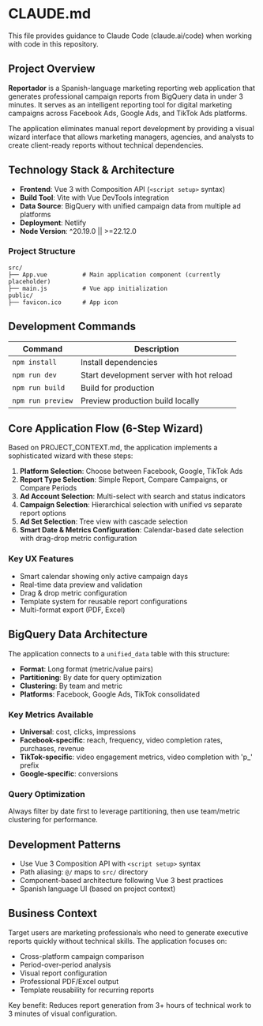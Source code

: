 # CLAUDE.md

This file provides guidance to Claude Code (claude.ai/code) when working with code in this repository.

## Project Overview

**Reportador** is a Spanish-language marketing reporting web application that generates professional campaign reports from BigQuery data in under 3 minutes. It serves as an intelligent reporting tool for digital marketing campaigns across Facebook Ads, Google Ads, and TikTok Ads platforms.

The application eliminates manual report development by providing a visual wizard interface that allows marketing managers, agencies, and analysts to create client-ready reports without technical dependencies.

## Technology Stack & Architecture

- **Frontend**: Vue 3 with Composition API (`<script setup>` syntax)
- **Build Tool**: Vite with Vue DevTools integration
- **Data Source**: BigQuery with unified campaign data from multiple ad platforms
- **Deployment**: Netlify
- **Node Version**: ^20.19.0 || >=22.12.0

### Project Structure
```
src/
├── App.vue          # Main application component (currently placeholder)
├── main.js          # Vue app initialization
public/
├── favicon.ico      # App icon
```

## Development Commands

| Command | Description |
|---------|-------------|
| `npm install` | Install dependencies |
| `npm run dev` | Start development server with hot reload |
| `npm run build` | Build for production |
| `npm run preview` | Preview production build locally |

## Core Application Flow (6-Step Wizard)

Based on PROJECT_CONTEXT.md, the application implements a sophisticated wizard with these steps:

1. **Platform Selection**: Choose between Facebook, Google, TikTok Ads
2. **Report Type Selection**: Simple Report, Compare Campaigns, or Compare Periods  
3. **Ad Account Selection**: Multi-select with search and status indicators
4. **Campaign Selection**: Hierarchical selection with unified vs separate report options
5. **Ad Set Selection**: Tree view with cascade selection
6. **Smart Date & Metrics Configuration**: Calendar-based date selection with drag-drop metric configuration

### Key UX Features
- Smart calendar showing only active campaign days
- Real-time data preview and validation  
- Drag & drop metric configuration
- Template system for reusable report configurations
- Multi-format export (PDF, Excel)

## BigQuery Data Architecture

The application connects to a `unified_data` table with this structure:
- **Format**: Long format (metric/value pairs)
- **Partitioning**: By date for query optimization
- **Clustering**: By team and metric
- **Platforms**: Facebook, Google Ads, TikTok consolidated

### Key Metrics Available
- **Universal**: cost, clicks, impressions  
- **Facebook-specific**: reach, frequency, video completion rates, purchases, revenue
- **TikTok-specific**: video engagement metrics, video completion with 'p_' prefix
- **Google-specific**: conversions

### Query Optimization
Always filter by date first to leverage partitioning, then use team/metric clustering for performance.

## Development Patterns

- Use Vue 3 Composition API with `<script setup>` syntax
- Path aliasing: `@/` maps to `src/` directory
- Component-based architecture following Vue 3 best practices
- Spanish language UI (based on project context)

## Business Context

Target users are marketing professionals who need to generate executive reports quickly without technical skills. The application focuses on:
- Cross-platform campaign comparison
- Period-over-period analysis  
- Visual report configuration
- Professional PDF/Excel output
- Template reusability for recurring reports

Key benefit: Reduces report generation from 3+ hours of technical work to 3 minutes of visual configuration.